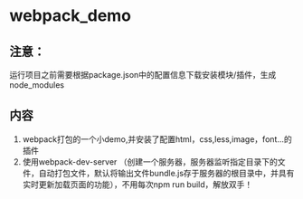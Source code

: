 # webpack_demo
## 注意：
运行项目之前需要根据package.json中的配置信息下载安装模块/插件，生成node_modules
## 内容
1. webpack打包的一个小demo,并安装了配置html，css,less,image，font...的插件
2. 使用webpack-dev-server （创建一个服务器，服务器监听指定目录下的文件，自动打包文件，默认将输出文件bundle.js存于服务器的根目录中，并具有实时更新加载页面的功能），不用每次npm run build，解放双手！
